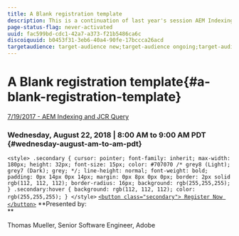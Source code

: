 ```yaml
---
title: A Blank registration template
description: This is a continuation of last year's session AEM Indexing and JCR Query (Link below). It will cover the same topics, but with all-new content and have little overlap with the older presentation. Also included are new features of AEM 6.4. 
page-status-flag: never-activated
uuid: fac599bd-cdc1-42a7-a373-f21b5486ca6c
discoiquuid: b0453f31-3eb6-40a4-90fe-17bccca26acd
targetaudience: target-audience new;target-audience ongoing;target-audience upgrader
---
```


# A Blank registration template{#a-blank-registration-template}

[7/19/2017 - AEM Indexing and JCR Query](https://helpx.adobe.com/experience-manager/kt/eseminars/gems/aem-indexing-jcr-query.html)

### Wednesday, August 22, 2018 | 8:00 AM to 9:00 AM PDT {#wednesday-august-am-to-am-pdt}

`<style> .secondary { cursor: pointer; font-family: inherit; max-width: 180px; height: 32px; font-size: 15px; color: #707070 /* grey8 (Light); grey7 (Dark); grey; */; line-height: normal; font-weight: bold; padding: 0px 14px 0px 14px; margin: 0px 8px 0px 0px; border: 2px solid rgb(112, 112, 112); border-radius: 16px; background: rgb(255,255,255); } .secondary:hover { background: rgb(112, 112, 112); color: rgb(255,255,255); } </style>` [ `<button class="secondary"> Register Now </button>`](https://www.meetup.com/AEM-Technologist-Group/) **Presented by:   
**

Thomas Mueller, Senior Software Engineer, Adobe

